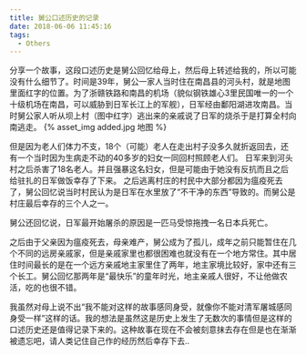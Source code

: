 ```yaml
---
title: 舅公口述历史的记录
date: 2018-06-06 11:45:16
tags:
  - Others
---
```

分享一个故事，这段口述历史是舅公回忆给母上，然后母上转述给我的，所以可能没有什么细节了。时间是39年，舅公一家人当时住在南昌县的河头村，就是地图里面红字的位置。为了浙赣铁路和南昌的机场（貌似钢铁雄心3里民国唯一的一个十级机场在南昌，可以威胁到日军长江上的军舰），日军经由鄱阳湖进攻南昌。当时舅公家人听从坝上村（图中红字）逃出来的亲戚说了日军的烧杀于是打算全村向南逃走。
{% asset_img added.jpg 地图 %}
<!-- more -->
但是因为老人们体力不支，18个（可能）老人在走出村子没多久就折返回去，还有一个当时因为生病走不动的40多岁的妇女一同回村照顾老人们。
日军来到河头村之后杀害了18名老人。并且强暴这名妇女，但是可能由于她没有反抗而且之后给驻扎的日军做饭幸存了下来。
之后逃离村庄的村民中大部分都因为瘟疫死去了，舅公回忆说当时村民认为是日军在水里放了“不干净的东西”导致的。而舅公是村庄最后幸存的三个人之一。

舅公还回忆说，日军最开始屠杀的原因是一匹马受惊拖拽一名日本兵死亡。

之后由于父亲因为瘟疫死去，母亲难产，舅公成为了孤儿，成年之前只能暂住在几个不同的远房亲戚家，但是亲戚家里也都很困难也就没有在一个地方常住。其中居住时间最长的是在一个远方亲戚地主家里住了两年，地主家境比较好，家中还有三个长工。舅公回忆那两年是“最快乐”的童年时光，地主亲戚人很好，不让他做农活，吃的也很不错。

我虽然对母上说不出“我不能对这样的故事感同身受，就像你不能对清军屠城感同身受一样”这样的话。我的想法是虽然这是历史上发生了无数次的事情但是这样的口述历史还是值得记录下来的。这种故事在现在不会被刻意抹去存在但是也在渐渐被遗忘吧，请人类记住自己作的经历然后幸存下去..